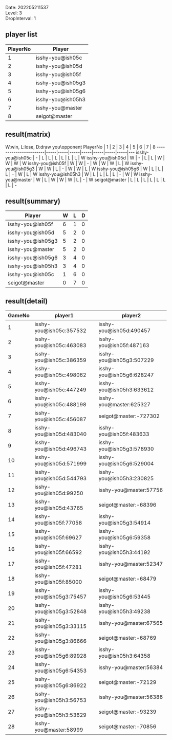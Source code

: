 Date: 202205211537  
Level: 3  
DropInterval: 1  
## player list
PlayerNo  |  Player
----------|-------------------
1         |  isshy-you@ish05c
2         |  isshy-you@ish05d
3         |  isshy-you@ish05f
4         |  isshy-you@ish05g3
5         |  isshy-you@ish05g6
6         |  isshy-you@ish05h3
7         |  isshy-you@master
8         |  seigot@master
## result(matrix)
W:win, L:lose, D:draw
you\opponent PlayerNo  |  1  |  2  |  3  |  4  |  5  |  6  |  7  |  8
-----------------------|-----|-----|-----|-----|-----|-----|-----|---
isshy-you@ish05c       |  -  |  L  |  L  |  L  |  L  |  L  |  L  |  W
isshy-you@ish05d       |  W  |  -  |  L  |  L  |  W  |  W  |  W  |  W
isshy-you@ish05f       |  W  |  W  |  -  |  W  |  W  |  W  |  L  |  W
isshy-you@ish05g3      |  W  |  W  |  L  |  -  |  W  |  W  |  L  |  W
isshy-you@ish05g6      |  W  |  L  |  L  |  L  |  -  |  W  |  L  |  W
isshy-you@ish05h3      |  W  |  L  |  L  |  L  |  L  |  -  |  W  |  W
isshy-you@master       |  W  |  L  |  W  |  W  |  W  |  L  |  -  |  W
seigot@master          |  L  |  L  |  L  |  L  |  L  |  L  |  L  |  -
## result(summary)
Player             |  W  |  L  |  D
-------------------|-----|-----|---
isshy-you@ish05f   |  6  |  1  |  0
isshy-you@ish05d   |  5  |  2  |  0
isshy-you@ish05g3  |  5  |  2  |  0
isshy-you@master   |  5  |  2  |  0
isshy-you@ish05g6  |  3  |  4  |  0
isshy-you@ish05h3  |  3  |  4  |  0
isshy-you@ish05c   |  1  |  6  |  0
seigot@master      |  0  |  7  |  0
## result(detail)
GameNo  |  player1                  |  player2
--------|---------------------------|--------------------------
1       |  isshy-you@ish05c:357532  |  isshy-you@ish05d:490457
2       |  isshy-you@ish05c:463083  |  isshy-you@ish05f:487163
3       |  isshy-you@ish05c:386359  |  isshy-you@ish05g3:507229
4       |  isshy-you@ish05c:498062  |  isshy-you@ish05g6:628247
5       |  isshy-you@ish05c:447249  |  isshy-you@ish05h3:633612
6       |  isshy-you@ish05c:488198  |  isshy-you@master:625327
7       |  isshy-you@ish05c:456087  |  seigot@master:-727302
8       |  isshy-you@ish05d:483040  |  isshy-you@ish05f:483633
9       |  isshy-you@ish05d:496743  |  isshy-you@ish05g3:578930
10      |  isshy-you@ish05d:571999  |  isshy-you@ish05g6:529004
11      |  isshy-you@ish05d:544793  |  isshy-you@ish05h3:230825
12      |  isshy-you@ish05d:99250   |  isshy-you@master:57756
13      |  isshy-you@ish05d:43765   |  seigot@master:-68396
14      |  isshy-you@ish05f:77058   |  isshy-you@ish05g3:54914
15      |  isshy-you@ish05f:69627   |  isshy-you@ish05g6:59358
16      |  isshy-you@ish05f:66592   |  isshy-you@ish05h3:44192
17      |  isshy-you@ish05f:47281   |  isshy-you@master:52347
18      |  isshy-you@ish05f:85000   |  seigot@master:-68479
19      |  isshy-you@ish05g3:75457  |  isshy-you@ish05g6:53445
20      |  isshy-you@ish05g3:52848  |  isshy-you@ish05h3:49238
21      |  isshy-you@ish05g3:33115  |  isshy-you@master:67565
22      |  isshy-you@ish05g3:86666  |  seigot@master:-68769
23      |  isshy-you@ish05g6:89928  |  isshy-you@ish05h3:64358
24      |  isshy-you@ish05g6:54353  |  isshy-you@master:56384
25      |  isshy-you@ish05g6:86922  |  seigot@master:-72129
26      |  isshy-you@ish05h3:56753  |  isshy-you@master:56386
27      |  isshy-you@ish05h3:53629  |  seigot@master:-93239
28      |  isshy-you@master:58999   |  seigot@master:-70856
